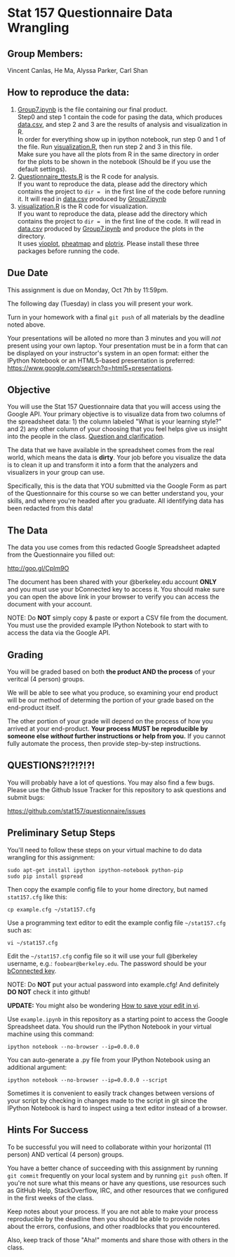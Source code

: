 Stat 157 Questionnaire Data Wrangling
=====================================

Group Members:
--------------
Vincent Canlas, He Ma, Alyssa Parker, Carl Shan

How to reproduce the data:
---------------------------
1. [Group7.ipynb](https://github.com/sunnymh/questionnaire_group7/blob/master/Group%207.ipynb) is the file containing our final product.  
Step0 and step 1 contain the code for pasing the data, which produces [data.csv](https://github.com/sunnymh/questionnaire_group7/blob/master/data.csv), and step 2 and 3 are the results of analysis and visualization in R.  
In order for everything show up in ipython notebook, run step 0 and 1 of the file. Run [visualization.R](https://github.com/sunnymh/questionnaire_group7/blob/master/visualization.R), then run step 2 and 3 in this file.  
Make sure you have all the plots from R in the same directory in order for the plots to be shown in the notebook (Should be if you use the default settings).  
2. [Questionnaire_ttests.R](https://github.com/sunnymh/questionnaire_group7/blob/master/Questionnaire_ttests.R) is the R code for analysis.  
If you want to reproduce the data, please add the directory which contains the project to `dir = ` in the first line of the code before running it. It will read in [data.csv](https://github.com/sunnymh/questionnaire_group7/blob/master/data.csv) produced by [Group7.ipynb](https://github.com/sunnymh/questionnaire_group7/blob/master/Group%207.ipynb)   
3. [visualization.R](https://github.com/sunnymh/questionnaire_group7/blob/master/visualization.R) is the R code for visualization.  
If you want to reproduce the data, please add the directory which contains the project to `dir = ` in the first line of the code. It will read in [data.csv](https://github.com/sunnymh/questionnaire_group7/blob/master/data.csv) produced by [Group7.ipynb](https://github.com/sunnymh/questionnaire_group7/blob/master/Group%207.ipynb) and produce the plots in the directory.  
It uses [vioplot](http://cran.r-project.org/web/packages/vioplot/index.html), [pheatmap](http://cran.r-project.org/web/packages/pheatmap/index.html) and [plotrix](http://cran.r-project.org/web/packages/plotrix/index.html). Please install these three packages before running the code.




Due Date
--------
This assignment is due on Monday, Oct 7th by 11:59pm.

The following day (Tuesday) in class you will present your work.

Turn in your homework with a final `git push` of all materials by the
deadline noted above.

Your presentations will be alloted no more than 3 minutes and you will
*not* present using your own laptop. Your presentation must be in a
form that can be displayed on your instructor's system in an open
format: either the IPython Notebook or an HTML5-based presentation is
preferred: <https://www.google.com/search?q=html5+presentations>.


Objective
---------

You will use the Stat 157 Questionnaire data that you will access
using the Google API. Your primary objective is to visualize data from
two columns of the spreadsheet data: 1) the column labeled "What is
your learning style?" and 2) any other column of your choosing that
you feel helps give us insight into the people in the class. [Question
and clarification](https://github.com/stat157/questionnaire/issues/2).

The data that we have available in the spreadsheet comes from the real
world, which means the data is **dirty**. Your job before you
visualize the data is to clean it up and transform it into a form that
the analyzers and visualizers in your group can use.

Specifically, this is the data that YOU submitted via the Google Form
as part of the Questionnaire for this course so we can better
understand you, your skills, and where you're headed after you
graduate. All identifying data has been redacted from this data!


The Data
--------

The data you use comes from this redacted Google Spreadsheet adapted
from the Questionnaire you filled out:

http://goo.gl/Cplm9O

The document has been shared with your @berkeley.edu account **ONLY**
and you must use your bConnected key to access it. You should make
sure you can open the above link in your browser to verify you can
access the document with your account.

NOTE: Do **NOT** simply copy & paste or export a CSV file from the
document. You must use the provided example IPython Notebook to start
with to access the data via the Google API.


Grading
-------

You will be graded based on both **the product AND the process** of
your veritcal (4 person) groups.

We will be able to see what you produce, so examining your end product
will be our method of determing the portion of your grade based on the
end-product itself.

The other portion of your grade will depend on the process of how you
arrived at your end-product. **Your process MUST be reproducible by
someone else *without* further instructions or help from you.** If you
cannot fully automate the process, then provide step-by-step
instructions.


QUESTIONS?!?!?!?!
-----------------
You will probably have a lot of questions. You may also find a few
bugs. Please use the Github Issue Tracker for this repository to ask
questions and submit bugs:

https://github.com/stat157/questionnaire/issues


Preliminary Setup Steps
-----------------------
You'll need to follow these steps on your virtual machine to do data
wrangling for this assignment:

    sudo apt-get install ipython ipython-notebook python-pip
    sudo pip install gspread

Then copy the example config file to your home directory, but named
`stat157.cfg` like this:

    cp example.cfg ~/stat157.cfg

Use a programming text editor to edit the example config file
`~/stat157.cfg` such as:

    vi ~/stat157.cfg

Edit the `~/stat157.cfg` config file so it will use your full
@berkeley username, e.g.: `foobear@berkeley.edu`. The password should
be your [bConnected key](https://kb.berkeley.edu/campus-shared-services/page.php?id=27226).

NOTE: Do **NOT** put your actual password into example.cfg! And
definitely **DO NOT** check it into github!

**UPDATE:** You might also be wondering [How to save your edit in vi](https://github.com/stat157/questionnaire/issues/3).

Use `example.ipynb` in this repository as a starting point to access
the Google Spreadsheet data. You should run the IPython Notebook in
your virtual machine using this command:

    ipython notebook --no-browser --ip=0.0.0.0

You can auto-generate a .py file from your IPython Notebook using an
additional argument:

    ipython notebook --no-browser --ip=0.0.0.0 --script

Sometimes it is convenient to easily track changes between versions of
your script by checking in changes made to the script in git since the
IPython Notebook is hard to inspect using a text editor instead of a
browser.

Hints For Success
-----------------
To be successful you will need to collaborate within your horizontal
(11 person) AND vertical (4 person) groups.

You have a better chance of succeeding with this assignment by running
`git commit` frequently on your local system and by running `git push`
often. If you're not sure what this means or have any questions, use
resources such as GitHub Help, StackOverflow, IRC, and other
resources that we configured in the first weeks of the class.

Keep notes about your process. If you are not able to make your
process reproducible by the deadline then you should be able to
provide notes about the errors, confusions, and other roadblocks that
you encountered.

Also, keep track of those "Aha!" moments and share those with others
in the class.
